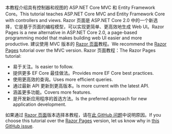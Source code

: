 <span data-ttu-id="cdd05-101">本教程介绍具有控制器和视图的 ASP.NET Core MVC 和 Entity Framework Core。</span><span class="sxs-lookup"><span data-stu-id="cdd05-101">This tutorial teaches ASP.NET Core MVC and Entity Framework Core with controllers and views.</span></span> <span data-ttu-id="cdd05-102">Razor 页面是 ASP.NET Core 2.0 中的一个新选择，它是基于页面的编程模型，可以实现更简单、更高效地生成 Web UI。</span><span class="sxs-lookup"><span data-stu-id="cdd05-102">Razor Pages is a new alternative in ASP.NET Core 2.0, a page-based programming model that makes building web UI easier and more productive.</span></span> <span data-ttu-id="cdd05-103">建议使用 MVC 版本的 [Razor 页面](xref:data/ef-rp/intro)教程。</span><span class="sxs-lookup"><span data-stu-id="cdd05-103">We recommend the [Razor Pages](xref:data/ef-rp/intro) tutorial over the MVC version.</span></span> <span data-ttu-id="cdd05-104">Razor 页面教程：</span><span class="sxs-lookup"><span data-stu-id="cdd05-104">The Razor Pages tutorial:</span></span>

* <span data-ttu-id="cdd05-105">易于关注。</span><span class="sxs-lookup"><span data-stu-id="cdd05-105">Is easier to follow.</span></span>
* <span data-ttu-id="cdd05-106">提供更多 EF Core 最佳做法。</span><span class="sxs-lookup"><span data-stu-id="cdd05-106">Provides more EF Core best practices.</span></span>
* <span data-ttu-id="cdd05-107">使用更高效的查询。</span><span class="sxs-lookup"><span data-stu-id="cdd05-107">Uses more efficient queries.</span></span>
* <span data-ttu-id="cdd05-108">通过最新 API 更新到更高版本。</span><span class="sxs-lookup"><span data-stu-id="cdd05-108">Is more current with the latest API.</span></span>
* <span data-ttu-id="cdd05-109">涵盖更多功能。</span><span class="sxs-lookup"><span data-stu-id="cdd05-109">Covers more features.</span></span>
* <span data-ttu-id="cdd05-110">是开发新应用程序的首选方法。</span><span class="sxs-lookup"><span data-stu-id="cdd05-110">Is the preferred approach for new application development.</span></span>

<span data-ttu-id="cdd05-111">如果通过 [Razor 页面](xref:data/ef-rp/intro)版本选择本教程，请在[此 GitHub 问题](https://github.com/aspnet/Docs/issues/6146)中说明原因。</span><span class="sxs-lookup"><span data-stu-id="cdd05-111">If you choose this tutorial over the [Razor Pages](xref:data/ef-rp/intro) version, let us know why in [this GitHub issue](https://github.com/aspnet/Docs/issues/6146).</span></span>
